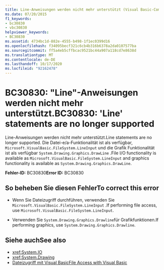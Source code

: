 ```yaml
---
title: Line-Anweisungen werden nicht mehr unterstützt (Visual Basic-Compilerfehler)
ms.date: 07/20/2015
f1_keywords:
- bc30830
- vbc30830
helpviewer_keywords:
- BC30830
ms.assetid: 4734bc1d-882e-4555-b498-1f1ec0399d16
ms.openlocfilehash: f34095becf321c6cb4b316b6378a2da0107577ba
ms.sourcegitcommit: ff5a4eb5cffbcac9521bc44a907a118cd7e8638d
ms.translationtype: MT
ms.contentlocale: de-DE
ms.lasthandoff: 10/17/2020
ms.locfileid: "92162478"
---
```

# <a name="bc30830-line-statements-are-no-longer-supported"></a><span data-ttu-id="25ef9-102">BC30830: "Line"-Anweisungen werden nicht mehr unterstützt.</span><span class="sxs-lookup"><span data-stu-id="25ef9-102">BC30830: 'Line' statements are no longer supported</span></span>

<span data-ttu-id="25ef9-103">Line-Anweisungen werden nicht mehr unterstützt.</span><span class="sxs-lookup"><span data-stu-id="25ef9-103">Line statements are no longer supported.</span></span> <span data-ttu-id="25ef9-104">Die Datei-e/a-Funktionalität ist als verfügbar, `Microsoft.VisualBasic.FileSystem.LineInput` und die Grafik Funktionalität ist als verfügbar `System.Drawing.Graphics.DrawLine` .</span><span class="sxs-lookup"><span data-stu-id="25ef9-104">File I/O functionality is available as `Microsoft.VisualBasic.FileSystem.LineInput` and graphics functionality is available as `System.Drawing.Graphics.DrawLine`.</span></span>

 <span data-ttu-id="25ef9-105">**Fehler-ID:** BC30830</span><span class="sxs-lookup"><span data-stu-id="25ef9-105">**Error ID:** BC30830</span></span>

## <a name="to-correct-this-error"></a><span data-ttu-id="25ef9-106">So beheben Sie diesen Fehler</span><span class="sxs-lookup"><span data-stu-id="25ef9-106">To correct this error</span></span>

- <span data-ttu-id="25ef9-107">Wenn Sie Dateizugriff durchführen, verwenden Sie `Microsoft.VisualBasic.FileSystem.LineInput` .</span><span class="sxs-lookup"><span data-stu-id="25ef9-107">If performing file access, use `Microsoft.VisualBasic.FileSystem.LineInput`.</span></span>

- <span data-ttu-id="25ef9-108">Verwenden Sie `System.Drawing.Graphics.Drawline`für Grafikfunktionen.</span><span class="sxs-lookup"><span data-stu-id="25ef9-108">If performing graphics, use `System.Drawing.Graphics.Drawline`.</span></span>

## <a name="see-also"></a><span data-ttu-id="25ef9-109">Siehe auch</span><span class="sxs-lookup"><span data-stu-id="25ef9-109">See also</span></span>

- <xref:System.IO>
- <xref:System.Drawing>
- [<span data-ttu-id="25ef9-110">Dateizugriff mit Visual Basic</span><span class="sxs-lookup"><span data-stu-id="25ef9-110">File Access with Visual Basic</span></span>](../../developing-apps/programming/drives-directories-files/file-access.md)
